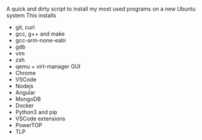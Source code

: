 A quick and dirty script to install my most used programs on a new Ubuntu system
This installs
- git, curl
- gcc, g++ and make
- gcc-arm-none-eabi
- gdb
- vim
- zsh
- qemu + virt-manager GUI
- Chrome
- VSCode
- Nodejs
- Angular
- MongoDB
- Docker
- Python3 and pip
- VSCode extensions
- PowerTOP
- TLP
